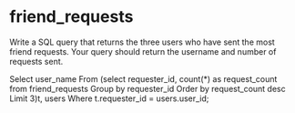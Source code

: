# friend_requests
Write a SQL query that returns the three users who have sent the most friend requests. Your query should return the username and number of requests sent. 

Select user_name
From (select requester_id, count(*) as request_count from friend_requests
Group by requester_id
Order by request_count desc 
Limit 3)t, users
Where t.requester_id = users.user_id;
